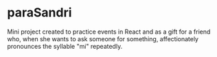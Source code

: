 # paraSandri

Mini project created to practice events in React and as a gift for a friend who, when she wants to ask someone for something, affectionately pronounces the syllable "mi" repeatedly.
